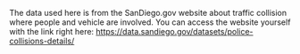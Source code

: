 The data used here is from the SanDiego.gov website about traffic collision where people and vehicle are involved. You can access the website yourself with the link right here:
https://data.sandiego.gov/datasets/police-collisions-details/ 
